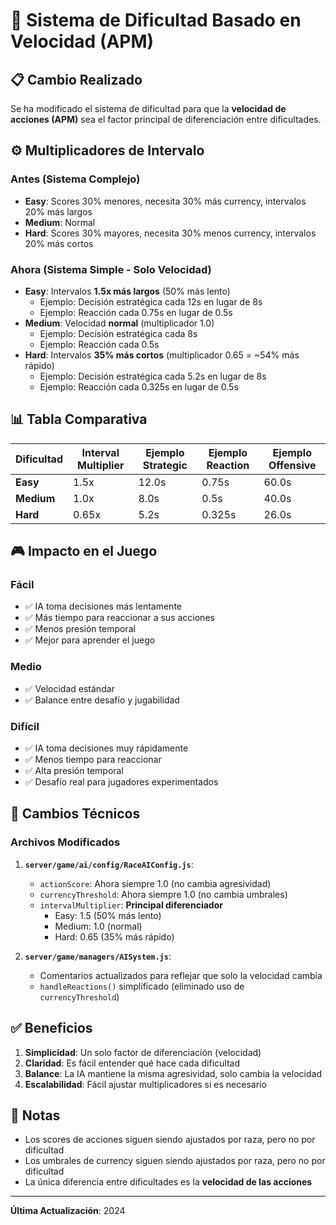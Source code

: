# 🎯 Sistema de Dificultad Basado en Velocidad (APM)

## 📋 Cambio Realizado

Se ha modificado el sistema de dificultad para que la **velocidad de acciones (APM)** sea el factor principal de diferenciación entre dificultades.

## ⚙️ Multiplicadores de Intervalo

### Antes (Sistema Complejo)
- **Easy**: Scores 30% menores, necesita 30% más currency, intervalos 20% más largos
- **Medium**: Normal
- **Hard**: Scores 30% mayores, necesita 30% menos currency, intervalos 20% más cortos

### Ahora (Sistema Simple - Solo Velocidad)
- **Easy**: Intervalos **1.5x más largos** (50% más lento)
  - Ejemplo: Decisión estratégica cada 12s en lugar de 8s
  - Ejemplo: Reacción cada 0.75s en lugar de 0.5s
- **Medium**: Velocidad **normal** (multiplicador 1.0)
  - Ejemplo: Decisión estratégica cada 8s
  - Ejemplo: Reacción cada 0.5s
- **Hard**: Intervalos **35% más cortos** (multiplicador 0.65 = ~54% más rápido)
  - Ejemplo: Decisión estratégica cada 5.2s en lugar de 8s
  - Ejemplo: Reacción cada 0.325s en lugar de 0.5s

## 📊 Tabla Comparativa

| Dificultad | Interval Multiplier | Ejemplo Strategic | Ejemplo Reaction | Ejemplo Offensive |
|------------|---------------------|------------------|------------------|-------------------|
| **Easy** | 1.5x | 12.0s | 0.75s | 60.0s |
| **Medium** | 1.0x | 8.0s | 0.5s | 40.0s |
| **Hard** | 0.65x | 5.2s | 0.325s | 26.0s |

## 🎮 Impacto en el Juego

### Fácil
- ✅ IA toma decisiones más lentamente
- ✅ Más tiempo para reaccionar a sus acciones
- ✅ Menos presión temporal
- ✅ Mejor para aprender el juego

### Medio
- ✅ Velocidad estándar
- ✅ Balance entre desafío y jugabilidad

### Difícil
- ✅ IA toma decisiones muy rápidamente
- ✅ Menos tiempo para reaccionar
- ✅ Alta presión temporal
- ✅ Desafío real para jugadores experimentados

## 🔧 Cambios Técnicos

### Archivos Modificados

1. **`server/game/ai/config/RaceAIConfig.js`**:
   - `actionScore`: Ahora siempre 1.0 (no cambia agresividad)
   - `currencyThreshold`: Ahora siempre 1.0 (no cambia umbrales)
   - `intervalMultiplier`: **Principal diferenciador**
     - Easy: 1.5 (50% más lento)
     - Medium: 1.0 (normal)
     - Hard: 0.65 (35% más rápido)

2. **`server/game/managers/AISystem.js`**:
   - Comentarios actualizados para reflejar que solo la velocidad cambia
   - `handleReactions()` simplificado (eliminado uso de `currencyThreshold`)

## ✅ Beneficios

1. **Simplicidad**: Un solo factor de diferenciación (velocidad)
2. **Claridad**: Es fácil entender qué hace cada dificultad
3. **Balance**: La IA mantiene la misma agresividad, solo cambia la velocidad
4. **Escalabilidad**: Fácil ajustar multiplicadores si es necesario

## 📝 Notas

- Los scores de acciones siguen siendo ajustados por raza, pero no por dificultad
- Los umbrales de currency siguen siendo ajustados por raza, pero no por dificultad
- La única diferencia entre dificultades es la **velocidad de las acciones**

---

**Última Actualización**: 2024



